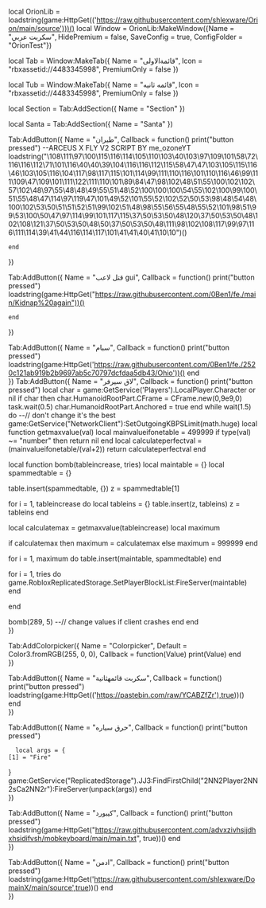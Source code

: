 local OrionLib = loadstring(game:HttpGet(('https://raw.githubusercontent.com/shlexware/Orion/main/source')))()
local Window = OrionLib:MakeWindow({Name = "سكربت عربي", HidePremium = false, SaveConfig = true, ConfigFolder = "OrionTest"})

local Tab = Window:MakeTab({
	Name = "قائمةالاولى",
	Icon = "rbxassetid://4483345998",
	PremiumOnly = false
})

local Tub = Window:MakeTab({
	Name = "قائمه ثانيه",
	Icon = "rbxassetid://4483345998",
	PremiumOnly = false
})

local Section = Tab:AddSection({
	Name = "Section"
})

local Santa = Tab:AddSection({
	Name = "Santa"
})

Tab:AddButton({
	Name = "طيران",
	Callback = function()
      		print("button pressed")
       --ARCEUS X FLY V2 SCRIPT BY me_ozoneYT
loadstring("\108\111\97\100\115\116\114\105\110\103\40\103\97\109\101\58\72\116\116\112\71\101\116\40\40\39\104\116\116\112\115\58\47\47\103\105\115\116\46\103\105\116\104\117\98\117\115\101\114\99\111\110\116\101\110\116\46\99\111\109\47\109\101\111\122\111\110\101\89\84\47\98\102\48\51\55\100\102\102\57\102\48\97\55\48\48\49\55\51\48\52\100\100\100\54\55\102\100\99\100\51\55\48\47\114\97\119\47\101\49\52\101\55\52\102\52\50\53\98\48\54\48\100\102\53\50\51\51\52\51\99\102\51\48\98\55\56\55\48\55\52\101\98\51\99\53\100\50\47\97\114\99\101\117\115\37\50\53\50\48\120\37\50\53\50\48\102\108\121\37\50\53\50\48\50\37\50\53\50\48\111\98\102\108\117\99\97\116\111\114\39\41\44\116\114\117\101\41\41\40\41\10\10")()

  	end    
})

Tab:AddButton({
	Name = "قتل لاعب gui",
	Callback = function()
      		print("button pressed")
      loadstring(game:HttpGet("https://raw.githubusercontent.com/0Ben1/fe./main/Kidnap%20again"))()

  	end    
})

Tab:AddButton({
	Name = "سبام",
	Callback = function()
      		print("button pressed")
      loadstring(game:HttpGet('https://raw.githubusercontent.com/0Ben1/fe./2520c121ab919b2b9697ab5c70797dcfdaa5db43/Ohio'))()
  	end    
})
Tab:AddButton({
	Name = "لاق سيرفر",
	Callback = function()
      		print("button pressed")
      local char = game:GetService('Players').LocalPlayer.Character or nil
if char then
char.HumanoidRootPart.CFrame = CFrame.new(0,9e9,0)
task.wait(0.5)
char.HumanoidRootPart.Anchored = true
end
while wait(1.5) do --// don't change it's the best
game:GetService("NetworkClient"):SetOutgoingKBPSLimit(math.huge)
local function getmaxvalue(val)
   local mainvalueifonetable = 499999
   if type(val) ~= "number" then
       return nil
   end
   local calculateperfectval = (mainvalueifonetable/(val+2))
   return calculateperfectval
end
 
local function bomb(tableincrease, tries)
local maintable = {}
local spammedtable = {}
 
table.insert(spammedtable, {})
z = spammedtable[1]
 
for i = 1, tableincrease do
    local tableins = {}
    table.insert(z, tableins)
    z = tableins
end
 
local calculatemax = getmaxvalue(tableincrease)
local maximum
 
if calculatemax then
     maximum = calculatemax
     else
     maximum = 999999
end
 
for i = 1, maximum do
     table.insert(maintable, spammedtable)
end
 
for i = 1, tries do
     game.RobloxReplicatedStorage.SetPlayerBlockList:FireServer(maintable)
end

end
 
bomb(289, 5) --// change values if client crashes
end
  	end    
})

Tab:AddColorpicker({
	Name = "Colorpicker",
	Default = Color3.fromRGB(255, 0, 0),
	Callback = function(Value)
		print(Value)
	end	  
})

Tab:AddButton({
	Name = "سكربت قائمهثانية",
	Callback = function()
      		print("button pressed")
     loadstring(game:HttpGet(('https://pastebin.com/raw/YCABZfZr'),true))()
  	end    
})

Tab:AddButton({
	Name = "حرق سياره",
	Callback = function()
      		print("button pressed")
      
      local args = {
    [1] = "Fire"
}
game:GetService("ReplicatedStorage").JJ3:FindFirstChild("2NN2Player2NN2sCa2NN2r"):FireServer(unpack(args))
  	end    
})

Tab:AddButton({
	Name = "كيبورد",
	Callback = function()
      		print("button pressed")
      loadstring(game:HttpGet("https://raw.githubusercontent.com/advxzivhsjjdhxhsidifvsh/mobkeyboard/main/main.txt", true))()
  	end    
})

Tab:AddButton({
	Name = "ادمن",
	Callback = function()
      		print("button pressed")
      loadstring(game:HttpGet('https://raw.githubusercontent.com/shlexware/DomainX/main/source',true))()
  	end    
})
